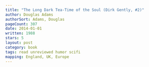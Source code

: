 ```yaml
---
title: "The Long Dark Tea-Time of the Soul (Dirk Gently, #2)"
author: Douglas Adams
authorSort: Adams, Douglas
pageCount: 307
date: 2014-01-01
written: 1988
stars: 5
layout: post
category: book
tags: read unreviewed humor scifi
mapping: England, UK, Europe
---
```

